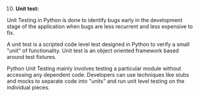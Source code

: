 10. **Unit test:**

Unit Testing in Python is done to identify bugs early in the development stage of the application when bugs are less recurrent and less expensive to fix.

A unit test is a scripted code level test designed in Python to verify a small "unit" of functionality. Unit test is an object oriented framework based around test fixtures.

Python Unit Testing mainly involves testing a particular module without accessing any dependent code. Developers can use techniques like stubs and mocks to separate code into "units" and run unit level testing on the individual pieces.
